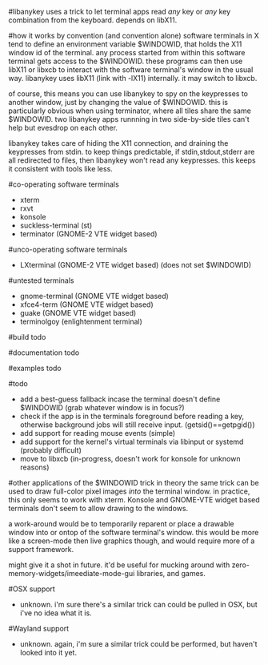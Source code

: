 #libanykey
uses a trick to let terminal apps read *any* key or *any* key combination from the keyboard.  depends on libX11.

#how it works
by convention (and convention alone) software terminals in X tend to define an environment variable $WINDOWID, that holds the X11 window id of the terminal.  any process started from within this software terminal gets access to the $WINDOWID.  these programs can then use libX11 or libxcb to interact with the software terminal's window in the usual way.  libanykey uses libX11 (link with -lX11) internally.  it may switch to libxcb.

of course, this means you can use libanykey to spy on the keypresses to another window, just by changing the value of $WINDOWID.  this is particularly obvious when using terminator, where all tiles share the same $WINDOWID.  two libanykey apps runnning in two side-by-side tiles can't help but evesdrop on each other.

libanykey takes care of hiding the X11 connection, and draining the keypresses from stdin.  to keep things predictable, if stdin,stdout,stderr are all redirected to files, then libanykey won't read any keypresses.  this keeps it consistent with tools like less.

#co-operating software terminals
- xterm
- rxvt
- konsole
- suckless-terminal (st)
- terminator (GNOME-2 VTE widget based)

#unco-operating software terminals
- LXterminal (GNOME-2 VTE widget based) (does not set $WINDOWID)

#untested terminals
- gnome-terminal (GNOME VTE widget based)
- xfce4-term (GNOME VTE widget based)
- guake (GNOME VTE widget based)
- terminolgoy (enlightenment terminal)

#build
 todo

#documentation
 todo

#examples
 todo

#todo
 - add a best-guess fallback incase the terminal doesn't define $WINDOWID (grab whatever window is in focus?)
 - check if the app is in the terminals foreground before reading a key, otherwise background jobs will still receive input. (getsid()==getpgid())
 - add support for reading mouse events (simple)
 - add support for the kernel's virtual terminals via libinput or systemd (probably difficult)
 - move to libxcb (in-progress, doesn't work for konsole for unknown reasons)

#other applications of the $WINDOWID trick
in theory the same trick can be used to draw full-color pixel images *into* the terminal window.  in practice, this only seems to work with xterm.  Konsole and GNOME-VTE widget based terminals don't seem to allow drawing to the windows.

a work-around would be to temporarily reparent or place a drawable window into or ontop of the software terminal's window.  this would be more like a screen-mode then live graphics though, and would require more of a support framework.

might give it a shot in future.  it'd be useful for mucking around with zero-memory-widgets/imeediate-mode-gui libraries, and games.

#OSX support
- unknown.  i'm sure there's a similar trick can could be pulled in OSX, but i've no idea what it is.

#Wayland support
- unknown.  again, i'm sure a similar trick could be performed, but haven't looked into it yet.

